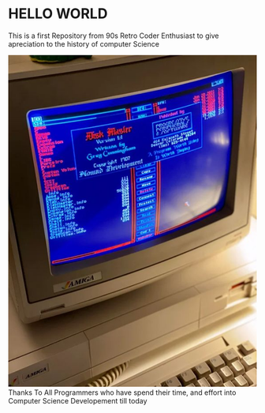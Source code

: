 # HELLO WORLD
This is a first Repository from 90s Retro Coder Enthusiast to give apreciation to the history of computer Science

![RetroCoder](./sample-1.jpg "RetroCoder")
Thanks To All Programmers who have spend their time, and effort into Computer Science Developement till today

